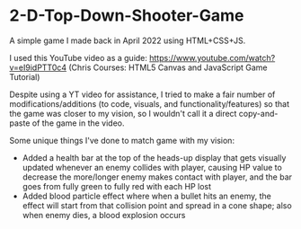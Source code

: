 # 2-D-Top-Down-Shooter-Game

A simple game I made back in April 2022 using HTML+CSS+JS.

I used this YouTube video as a guide: https://www.youtube.com/watch?v=eI9idPTT0c4 (Chris Courses: HTML5 Canvas and JavaScript Game Tutorial)

Despite using a YT video for assistance, I tried to make a fair number of modifications/additions (to code, visuals, and functionality/features) so that the game was closer to my vision, so I wouldn't call it a direct copy-and-paste of the game in the video.

Some unique things I've done to match game with my vision:
- Added a health bar at the top of the heads-up display that gets visually updated whenever an enemy collides with player, causing HP value to decrease the more/longer enemy makes contact with player, and the bar goes from fully green to fully red with each HP lost
- Added blood particle effect where when a bullet hits an enemy, the effect will start from that collision point and spread in a cone shape; also when enemy dies, a blood explosion occurs

